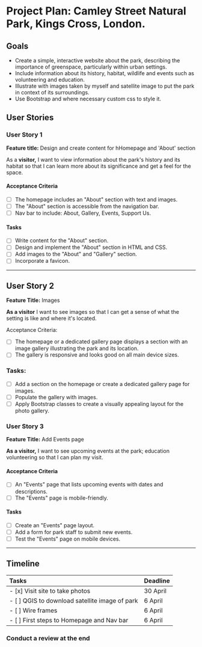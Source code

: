 # Project Plan: Camley Street Natural Park, Kings Cross, London.

## Goals

- Create a simple, interactive website about the park, describing the importance of greenspace, particularly within urban settings.
- Include information about its history, habitat, wildlife and events such as volunteering and education.
- Illustrate with images taken by myself and satellite image to put the park in context of its surroundings.
- Use Bootstrap and where necessary custom css to style it.

## User Stories

### User Story 1

**Feature title:** Design and create content for hHomepage and 'About' section

As a **visitor,** I want to view information about the park's history and its habitat so that I can learn more about its significance and get a feel for the space.

#### Acceptance Criteria

- [ ] The homepage includes an "About" section with text and images.
- [ ] The "About" section is accessible from the navigation bar.
- [ ] Nav bar to include: About, Gallery, Events, Support Us.

#### Tasks

- [ ] Write content for the "About" section.
- [ ] Design and implement the "About" section in HTML and CSS.
- [ ] Add images to the "About" and "Gallery" section.
- [ ] Incorporate a favicon.

---

## User Story 2

**Feature Title:** Images

**As a visitor** I want to see images so that I can get a sense of what the setting is like and where it's located.

Acceptance Criteria:

- [ ] The homepage or a dedicated gallery page displays a section with an image gallery illustrating the park and its location.
- [ ] The gallery is responsive and looks good on all main device sizes.

### Tasks:

- [ ] Add a section on the homepage or create a dedicated gallery page for images.
- [ ] Populate the gallery with images.
- [ ] Apply Bootstrap classes to create a visually appealing layout for the photo gallery.

### User Story 3

**Feature Title:** Add Events page

**As a visitor,** I want to see upcoming events at the park; education volunteering so that I can plan my visit.

#### Acceptance Criteria

- [ ] An "Events" page that lists upcoming events with dates and descriptions.
- [ ] The "Events" page is mobile-friendly.

#### Tasks

- [ ] Create an "Events" page layout.
- [ ] Add a form for park staff to submit new events.
- [ ] Test the "Events" page on mobile devices.

---

## Timeline

| Tasks                                          | Deadline |
| :--------------------------------------------- | :------- |
| - [x] Visit site to take photos                | 30 April |
| - [ ] QGIS to download satellite image of park | 6 April  |
| - [ ] Wire frames                              | 6 April  |
| - [ ] First steps to Homepage and Nav bar      | 6 April  |

### Conduct a review at the end
